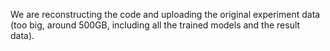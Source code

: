 We are reconstructing the code and uploading the original experiment data (too big, around 500GB, including all the trained models and the result data).
